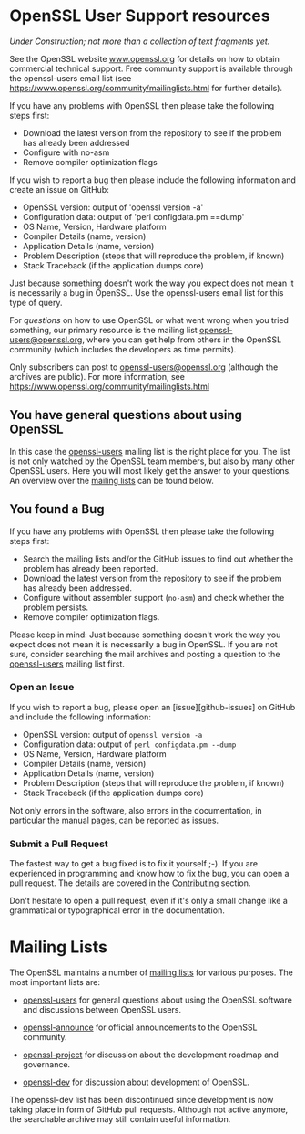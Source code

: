
OpenSSL User Support resources
==============================

_Under Construction; not more than a collection of text fragments yet._

See the OpenSSL website www.openssl.org for details on how to obtain
commercial technical support. Free community support is available through the
openssl-users email list (see
https://www.openssl.org/community/mailinglists.html for further details).

If you have any problems with OpenSSL then please take the following steps
first:

 - Download the latest version from the repository
   to see if the problem has already been addressed
 - Configure with no-asm
 - Remove compiler optimization flags

If you wish to report a bug then please include the following information
and create an issue on GitHub:

 - OpenSSL version: output of 'openssl version -a'
 - Configuration data: output of 'perl configdata.pm ==dump'
 - OS Name, Version, Hardware platform
 - Compiler Details (name, version)
 - Application Details (name, version)
 - Problem Description (steps that will reproduce the problem, if known)
 - Stack Traceback (if the application dumps core)

Just because something doesn't work the way you expect does not mean it
is necessarily a bug in OpenSSL. Use the openssl-users email list for this type
of query.



For *questions* on how to use OpenSSL or what went wrong when you
tried something, our primary resource is the mailing list
openssl-users@openssl.org, where you can get help from others in the
OpenSSL community (which includes the developers as time permits).

Only subscribers can post to openssl-users@openssl.org (although the
archives are public).
For more information, see https://www.openssl.org/community/mailinglists.html




You have general questions about using OpenSSL
----------------------------------------------

In this case the [openssl-users][] mailing list is the right place for you.
The list is not only watched by the OpenSSL team members, but also by many
other OpenSSL users. Here you will most likely get the answer to your questions.
An overview over the [mailing lists](#mailing-lists) can be found below.

You found a Bug
---------------

If you have any problems with OpenSSL then please take the following steps first:

- Search the mailing lists and/or the GitHub issues to find out whether
  the problem has already been reported.
- Download the latest version from the repository to see if the problem
  has already been addressed.
- Configure without assembler support (`no-asm`) and check whether the
  problem persists.
- Remove compiler optimization flags.

Please keep in mind: Just because something doesn't work the way you expect
does not mean it is necessarily a bug in OpenSSL. If you are not sure,
consider searching the mail archives and posting a question to the
[openssl-users][] mailing list first.

### Open an Issue

If you wish to report a bug, please open an [issue][github-issues] on GitHub
and include the following information:

- OpenSSL version: output of `openssl version -a`
- Configuration data: output of `perl configdata.pm --dump`
- OS Name, Version, Hardware platform
- Compiler Details (name, version)
- Application Details (name, version)
- Problem Description (steps that will reproduce the problem, if known)
- Stack Traceback (if the application dumps core)

Not only errors in the software, also errors in the documentation, in
particular the manual pages, can be reported as issues.

### Submit a Pull Request

The fastest way to get a bug fixed is to fix it yourself ;-). If you are
experienced in programming and know how to fix the bug, you can open a
pull request. The details are covered in the [Contributing](#contributing) section.

Don't hesitate to open a pull request, even if it's only a small change
like a grammatical or typographical error in the documentation.





Mailing Lists
=============

The OpenSSL maintains a number of [mailing lists][] for various purposes.
The most important lists are:

- [openssl-users][] for general questions about using the OpenSSL software
                    and discussions between OpenSSL users.

- [openssl-announce][] for official announcements to the OpenSSL community.

- [openssl-project][]  for discussion about the development roadmap
                       and governance.

- [openssl-dev][]      for discussion about development of OpenSSL.

The openssl-dev list has been discontinued since development is now taking
place in form of GitHub pull requests. Although not active anymore, the
searchable archive may still contain useful information.


<!-- Links -->

[mailing lists]:     https://www.openssl.org/community/mailinglists.html
[openssl-users]:     https://mta.openssl.org/mailman/listinfo/openssl-users
[openssl-announce]:  https://mta.openssl.org/mailman/listinfo/openssl-announce
[openssl-project]:   https://mta.openssl.org/mailman/listinfo/openssl-project
[openssl-dev]:       https://mta.openssl.org/mailman/listinfo/openssl-dev
